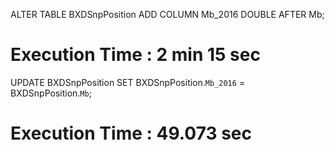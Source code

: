 ALTER TABLE BXDSnpPosition
ADD COLUMN Mb_2016 DOUBLE
AFTER Mb;
# Execution Time : 2 min 15 sec

UPDATE BXDSnpPosition
SET BXDSnpPosition.`Mb_2016` = BXDSnpPosition.`Mb`;
# Execution Time : 49.073 sec
